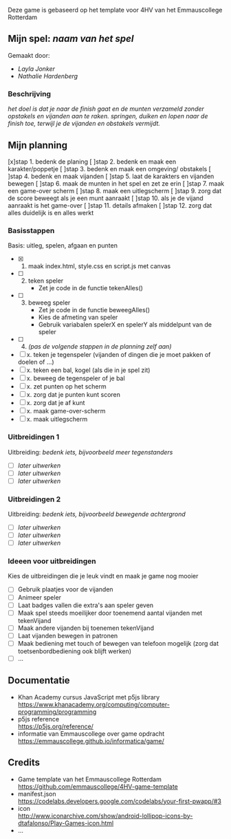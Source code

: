 Deze game is gebaseerd op het template voor 4HV van het Emmauscollege Rotterdam

## Mijn spel: *naam van het spel*
Gemaakt door:
- *Layla Jonker*
- *Nathalie Hardenberg*

### Beschrijving
*het doel is dat je naar de finish gaat en de munten verzameld zonder opstakels en vijanden aan te raken. springen, duiken en lopen naar de finish toe, terwijl je de vijanden en obstakels vermijdt.*

## Mijn planning
[x]stap 1. bedenk de planing 
[ ]stap 2. bedenk en maak een karakter/poppetje 
[ ]stap 3. bedenk en maak een omgeving/ obstakels
[ ]stap 4. bedenk en maak vijanden
[ ]stap 5. laat de karakters en vijanden bewegen
[ ]stap 6. maak de munten in het spel en zet ze erin
[ ]stap 7. maak een game-over scherm
[ ]stap 8. maak een uitlegscherm
[ ]stap 9. zorg dat de score beweegt als je een munt aanraakt
[ ]stap 10. als je de vijand aanraakt is het game-over
[ ]stap 11. details afmaken
[ ]stap 12. zorg dat alles duidelijk is en alles werkt

### Basisstappen
Basis: uitleg, spelen, afgaan en punten
- [x] 1. maak index.html, style.css en script.js met canvas
- [ ] 2. teken speler
        - Zet je code in de functie tekenAlles()
- [ ] 3. beweeg speler
        - Zet je code in de functie beweegAlles()
        - Kies de afmeting van speler
        - Gebruik variabalen spelerX en spelerY als middelpunt van de speler
- [ ] 4. *(pas de volgende stappen in de planning zelf aan)*
- [ ] x. teken je tegenspeler (vijanden of dingen die je moet pakken of doelen of ...)
- [ ] x. teken een bal, kogel (als die in je spel zit)
- [ ] x. beweeg de tegenspeler of je bal
- [ ] x. zet punten op het scherm 
- [ ] x. zorg dat je punten kunt scoren
- [ ] x. zorg dat je af kunt
- [ ] x. maak game-over-scherm
- [ ] x. maak uitlegscherm

### Uitbreidingen 1
Uitbreiding: *bedenk iets, bijvoorbeeld meer tegenstanders*
- [ ] *later uitwerken*
- [ ] *later uitwerken*
- [ ] *later uitwerken*

### Uitbreidingen 2
Uitbreiding: *bedenk iets, bijvoorbeeld bewegende achtergrond*
- [ ] *later uitwerken*
- [ ] *later uitwerken*
- [ ] *later uitwerken*

### Ideeen voor uitbreidingen
Kies de uitbreidingen die je leuk vindt en maak je game nog mooier
- [ ] Gebruik plaatjes voor de vijanden
- [ ] Animeer speler
- [ ] Laat badges vallen die extra's aan speler geven
- [ ] Maak spel steeds moeilijker door toenemend aantal vijanden met tekenVijand
- [ ] Maak andere vijanden bij toenemen tekenVijand
- [ ] Laat vijanden bewegen in patronen
- [ ] Maak bediening met touch of bewegen van telefoon mogelijk (zorg dat toetsenbordbediening ook blijft werken)
- [ ] ...

## Documentatie
- Khan Academy cursus JavaScript met p5js library <br>
https://www.khanacademy.org/computing/computer-programming/programming
- p5js reference <br>
https://p5js.org/reference/
- informatie van Emmauscollege over game opdracht <br>
https://emmauscollege.github.io/informatica/game/

## Credits
- Game template van het Emmauscollege Rotterdam <br>
        https://github.com/emmauscollege/4HV-game-template
- manifest.json <br>
        https://codelabs.developers.google.com/codelabs/your-first-pwapp/#3
- icon <br>
        http://www.iconarchive.com/show/android-lollipop-icons-by-dtafalonso/Play-Games-icon.html
- ...
